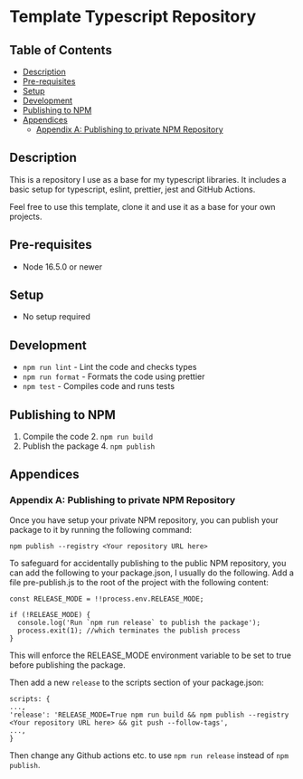 # Template Typescript Repository
## Table of Contents
- [Description](#description)
- [Pre-requisites](#pre-requisites)
- [Setup](#setup)
- [Development](#development)
- [Publishing to NPM](#publishing-to-npm)
- [Appendices](#appendices)
  - [Appendix A: Publishing to private NPM Repository](#appendix-a-publishing-to-private-npm-repository)

## Description
This is a repository I use as a base for my typescript libraries. It includes a basic setup for typescript, eslint, prettier, jest and GitHub Actions.

Feel free to use this template, clone it and use it as a base for your own projects.

## Pre-requisites
- Node 16.5.0 or newer

## Setup
- No setup required

## Development
- `npm run lint` - Lint the code and checks types
- `npm run format` - Formats the code using prettier
- `npm test` - Compiles code and runs tests


## Publishing to NPM
1. Compile the code
   2. `npm run build`
3. Publish the package
   4. `npm publish`


## Appendices

### Appendix A: Publishing to private NPM Repository
Once you have setup your private NPM repository, you can publish your package to it by running the following command:
```
npm publish --registry <Your repository URL here>
```

To safeguard for accidentally publishing to the public NPM repository, you can add the following to your package.json, I usually do the following.
Add a file pre-publish.js to the root of the project with the following content:

```
const RELEASE_MODE = !!process.env.RELEASE_MODE;

if (!RELEASE_MODE) {
  console.log('Run `npm run release` to publish the package');
  process.exit(1); //which terminates the publish process
}
```

This will enforce the RELEASE_MODE environment variable to be set to true before publishing the package.

Then add a new `release` to the scripts section of your package.json:
```
scripts: {
...,
'release': 'RELEASE_MODE=True npm run build && npm publish --registry <Your repository URL here> && git push --follow-tags',
...,
}
```

Then change any Github actions etc. to use `npm run release` instead of `npm publish`.


